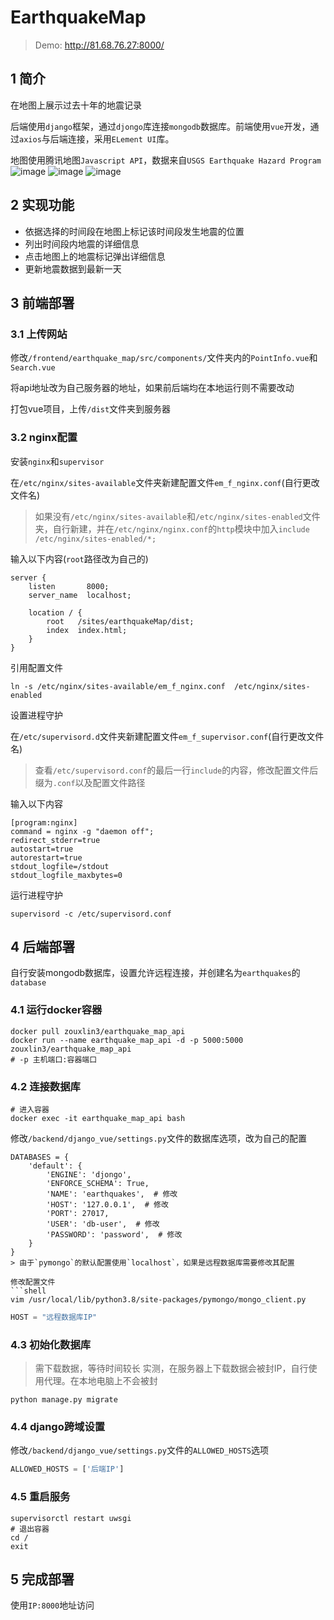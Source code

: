 # EarthquakeMap

> Demo: <http://81.68.76.27:8000/>

## 1 简介

在地图上展示过去十年的地震记录

后端使用`django`框架，通过`djongo`库连接`mongodb`数据库。前端使用`vue`开发，通过`axios`与后端连接，采用`ELement UI`库。

地图使用腾讯地图`Javascript API`，数据来自`USGS Earthquake Hazard Program`
![image](https://images.cnblogs.com/cnblogs_com/blogs/682700/galleries/1990776/o_210622113419em%20(2).jpeg)
![image](https://images.cnblogs.com/cnblogs_com/blogs/682700/galleries/1990776/o_210622113411em%20(1).jpeg)
![image](https://images.cnblogs.com/cnblogs_com/blogs/682700/galleries/1990776/o_210622113425em%20(3).jpeg)

## 2 实现功能

- 依据选择的时间段在地图上标记该时间段发生地震的位置
- 列出时间段内地震的详细信息
- 点击地图上的地震标记弹出详细信息
- 更新地震数据到最新一天

## 3 前端部署

### 3.1 上传网站

修改`/frontend/earthquake_map/src/components/`文件夹内的`PointInfo.vue`和`Search.vue`

将api地址改为自己服务器的地址，如果前后端均在本地运行则不需要改动

打包vue项目，上传`/dist`文件夹到服务器

### 3.2 nginx配置

安装`nginx`和`supervisor`

在`/etc/nginx/sites-available`文件夹新建配置文件`em_f_nginx.conf`(自行更改文件名)
> 如果没有`/etc/nginx/sites-available`和`/etc/nginx/sites-enabled`文件夹，自行新建，并在`/etc/nginx/nginx.conf`的`http`模块中加入`include /etc/nginx/sites-enabled/*;`

输入以下内容(`root`路径改为自己的)

```text
server {
    listen       8000;
    server_name  localhost;

    location / {
        root   /sites/earthquakeMap/dist;
        index  index.html;
    }
}
```

引用配置文件

```shell
ln -s /etc/nginx/sites-available/em_f_nginx.conf  /etc/nginx/sites-enabled
```

设置进程守护

在`/etc/supervisord.d`文件夹新建配置文件`em_f_supervisor.conf`(自行更改文件名)
> 查看`/etc/supervisord.conf`的最后一行`include`的内容，修改配置文件后缀为`.conf`以及配置文件路径

输入以下内容

```text
[program:nginx]
command = nginx -g "daemon off";
redirect_stderr=true
autostart=true
autorestart=true
stdout_logfile=/stdout
stdout_logfile_maxbytes=0
```

运行进程守护

```shell
supervisord -c /etc/supervisord.conf
```

## 4 后端部署

自行安装mongodb数据库，设置允许远程连接，并创建名为`earthquakes`的`database`

### 4.1 运行docker容器

```shell
docker pull zouxlin3/earthquake_map_api
docker run --name earthquake_map_api -d -p 5000:5000 zouxlin3/earthquake_map_api
# -p 主机端口:容器端口
```

### 4.2 连接数据库

```shell
# 进入容器
docker exec -it earthquake_map_api bash
```

修改`/backend/django_vue/settings.py`文件的数据库选项，改为自己的配置

```text
DATABASES = {
    'default': {
        'ENGINE': 'djongo',
        'ENFORCE_SCHEMA': True,
        'NAME': 'earthquakes',  # 修改
        'HOST': '127.0.0.1',  # 修改
        'PORT': 27017,
        'USER': 'db-user',  # 修改
        'PASSWORD': 'password',  # 修改
    }
}
> 由于`pymongo`的默认配置使用`localhost`，如果是远程数据库需要修改其配置

修改配置文件
```shell
vim /usr/local/lib/python3.8/site-packages/pymongo/mongo_client.py
```

```py
HOST = "远程数据库IP"
```

### 4.3 初始化数据库

> 需下载数据，等待时间较长
> 实测，在服务器上下载数据会被封IP，自行使用代理。在本地电脑上不会被封

```shell
python manage.py migrate
```

### 4.4 django跨域设置

修改`/backend/django_vue/settings.py`文件的`ALLOWED_HOSTS`选项

```py
ALLOWED_HOSTS = ['后端IP']
```

### 4.5 重启服务

```shell
supervisorctl restart uwsgi
# 退出容器
cd /
exit
```

## 5 完成部署

使用`IP:8000`地址访问
